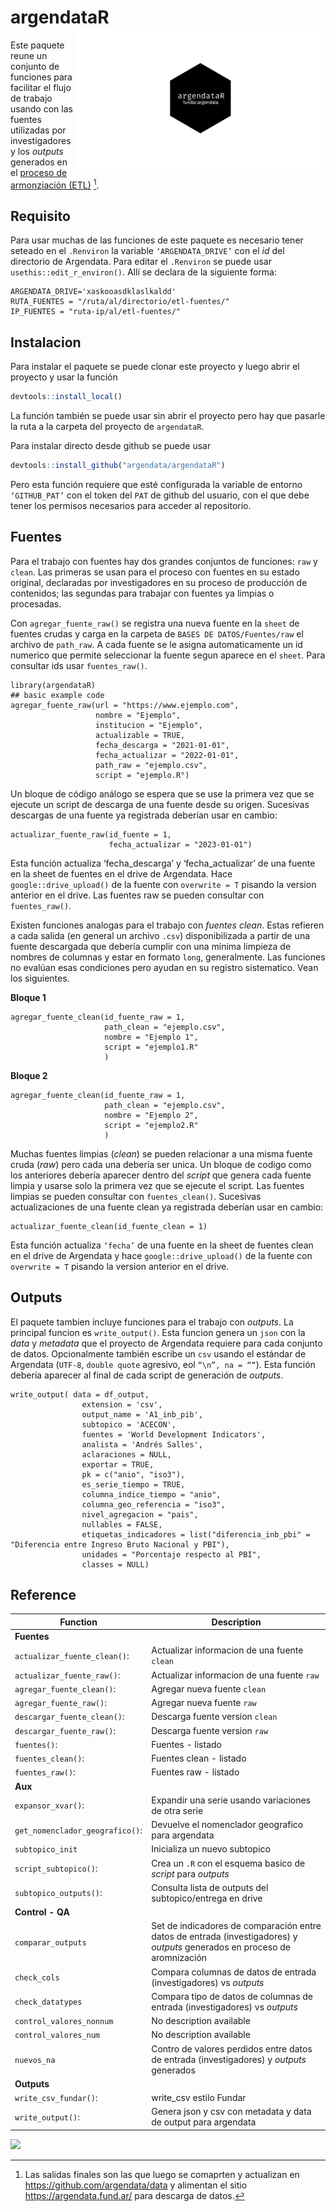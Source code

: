 
<!-- README.md is generated from README.Rmd. Please edit that file -->

# argendataR <a><img src="inst/hex_sticker_transparent_border.png" width="400" align="right" /></a>

<!-- badges: start -->
<!-- badges: end -->

Este paquete reune un conjunto de funciones para facilitar el flujo de
trabajo usando con las fuentes utilizadas por investigadores y los _outputs_ generados en 
el [proceso de armonziación (ETL)](https://github.com/argendata/etl/) [^1]. 

[^1]:Las salidas finales son las que luego se comaprten y actualizan en 
<https://github.com/argendata/data> y alimentan el sitio <https://argendata.fund.ar/> para descarga de datos.  


## Requisito

Para usar muchas de las funciones de este paquete es necesario tener
seteado en el `.Renviron` la variable `‘ARGENDATA_DRIVE’` con el _id_ del
directorio de Argendata. Para editar el `.Renviron` se puede usar
`usethis::edit_r_environ()`. Allí se declara de la siguiente forma:

    ARGENDATA_DRIVE='xaskooasdklaslkaldd'
    RUTA_FUENTES = "/ruta/al/directorio/etl-fuentes/"
    IP_FUENTES = "ruta-ip/al/etl-fuentes/"

## Instalacion

Para instalar el paquete se puede clonar este proyecto y luego abrir el
proyecto y usar la función

``` r
devtools::install_local()
```

La función también se puede usar sin abrir el proyecto pero hay que
pasarle la ruta a la carpeta del proyecto de `argendataR`.

Para instalar directo desde github se puede usar

``` r
devtools::install_github("argendata/argendataR")
```

Pero esta función requiere que esté configurada la variable de entorno
`‘GITHUB_PAT’` con el token del `PAT` de github del usuario, con el que debe
tener los permisos necesarios para acceder al repositorio.

## Fuentes

Para el trabajo con fuentes hay dos grandes conjuntos de funciones: `raw` y
`clean`. Las primeras se usan para el proceso con fuentes en su estado
original, declaradas por investigadores en su proceso de producción de contenidos;
 las segundas para trabajar con fuentes ya limpias o procesadas. 

Con `agregar_fuente_raw()` se registra una nueva fuente en la `sheet` de fuentes
crudas y carga en la carpeta de `BASES DE DATOS/Fuentes/raw` el archivo de
`path_raw`. A cada fuente se le asigna automaticamente un id numerico que
permite seleccionar la fuente segun aparece en el `sheet`. Para consultar
ids usar `fuentes_raw()`.

    library(argendataR)
    ## basic example code
    agregar_fuente_raw(url = "https://www.ejemplo.com",
                       nombre = "Ejemplo",
                       institucion = "Ejemplo",
                       actualizable = TRUE,
                       fecha_descarga = "2021-01-01",
                       fecha_actualizar = "2022-01-01",
                       path_raw = "ejemplo.csv",
                       script = "ejemplo.R")

Un bloque de código análogo se espera que se use la primera vez que se
ejecute un script de descarga de una fuente desde su origen. Sucesivas
descargas de una fuente ya registrada deberían usar en cambio:


    actualizar_fuente_raw(id_fuente = 1,
                          fecha_actualizar = "2023-01-01")

Esta función actualiza ‘fecha_descarga’ y ‘fecha_actualizar’ de una
fuente en la sheet de fuentes en el drive de Argendata. Hace
`google::drive_upload()` de la fuente con `overwrite = T` pisando la
version anterior en el drive. Las fuentes raw se pueden consultar con
`fuentes_raw()`.

Existen funciones analogas para el trabajo con _fuentes clean_. Estas
refieren a cada salida (en general un archivo `.csv`) disponibilizada
a partir de una fuente descargada que debería cumplir con una minima limpieza de nombres de
columnas y estar en formato `long`, generalmente. Las funciones no evalúan esas
condiciones pero ayudan en su registro sistematico. Vean los siguientes.

**Bloque 1**


    agregar_fuente_clean(id_fuente_raw = 1,
                         path_clean = "ejemplo.csv",
                         nombre = "Ejemplo 1",
                         script = "ejemplo1.R"
                         )

**Bloque 2**


    agregar_fuente_clean(id_fuente_raw = 1,
                         path_clean = "ejemplo.csv",
                         nombre = "Ejemplo 2",
                         script = "ejemplo2.R"
                         )

Muchas fuentes limpias (_clean_) se pueden relacionar a una misma fuente cruda (_raw_) pero
cada una debería ser unica. Un bloque de codigo como los anteriores
debería aparecer dentro del _script_ que genera cada fuente limpia y
usarse solo la primera vez que se ejecute el script. Las fuentes limpias se
pueden consultar con `fuentes_clean()`. Sucesivas actualizaciones de una
fuente clean ya registrada deberían usar en cambio:

    actualizar_fuente_clean(id_fuente_clean = 1)

Esta función actualiza `‘fecha’` de una fuente en la sheet de fuentes
clean en el drive de Argendata y hace `google::drive_upload()` de la
fuente con `overwrite = T` pisando la version anterior en el drive.

## Outputs

El paquete tambien incluye funciones para el trabajo con _outputs_. La
principal funcion es `write_output()`. Esta funcion genera un `json` con
la _data_ y _metadata_ que el proyecto de Argendata requiere para cada
conjunto de datos. Opcionalmente también escribe un `csv` usando el estándar de
Argendata (`UTF-8`, `double quote` agresivo, eol `“\n”, na = ““`). Esta
función debería aparecer al final de cada script de generación de
_outputs_.

    write_output( data = df_output,
                    extension = 'csv',
                    output_name = 'A1_inb_pib',
                    subtopico = 'ACECON',
                    fuentes = 'World Development Indicators',
                    analista = 'Andrés Salles',
                    aclaraciones = NULL,
                    exportar = TRUE,
                    pk = c("anio", "iso3"),
                    es_serie_tiempo = TRUE,
                    columna_indice_tiempo = "anio",
                    columna_geo_referencia = "iso3",
                    nivel_agregacion = "pais",
                    nullables = FALSE,
                    etiquetas_indicadores = list("diferencia_inb_pbi" = "Diferencia entre Ingreso Bruto Nacional y PBI"),
                    unidades = "Porcentaje respecto al PBI",
                    classes = NULL)

## Reference



| Function                        | Description                                                    |
|---------------------------------|----------------------------------------------------------------|
| **Fuentes** |
| `actualizar_fuente_clean()`:    | Actualizar informacion de una fuente `clean`                     |
| `actualizar_fuente_raw()`:      | Actualizar informacion de una fuente `raw`                       |
| `agregar_fuente_clean()`:       | Agregar nueva fuente `clean`                                     |
| `agregar_fuente_raw()`:         | Agregar nueva fuente `raw`                                       |
| `descargar_fuente_clean()`:     | Descarga fuente version `clean`                                  |
| `descargar_fuente_raw()`:       | Descarga fuente version `raw`                                    |
| `fuentes()`:                    | Fuentes - listado                                              |
| `fuentes_clean()`:              | Fuentes clean - listado                                        |
| `fuentes_raw()`:                | Fuentes raw - listado                                          |
| **Aux** |
| `expansor_xvar()`:              | Expandir una serie usando variaciones de otra serie            |
| `get_nomenclador_geografico()`: | Devuelve el nomenclador geografico para argendata              |
| `subtopico_init` | Inicializa un nuevo subtopico |
| `script_subtopico()`:           | Crea un `.R` con el esquema basico de _script_ para _outputs_        |
| `subtopico_outputs()`:          | Consulta lista de outputs del subtopico/entrega en drive       |
| **Control - QA** |
| `comparar_outputs` | Set de indicadores de comparación entre datos de entrada (investigadores) y _outputs_ generados en proceso de aromnización |
| `check_cols` | Compara columnas de datos de entrada (investigadores) vs _outputs_ |
| `check_datatypes` | Compara tipo de datos de columnas de entrada (investigadores) vs _outputs_ |
| `control_valores_nonnum` | No description available |
| `control_valores_num` | No description available |
| `nuevos_na` | Contro de valores perdidos entre datos de entrada (investigadores) y _outputs_ generados |
| **Outputs** |
| `write_csv_fundar()`:           | write_csv estilo Fundar                                        |
| `write_output()`:               | Genera json y csv con metadata y data de output para argendata |


<div>
<a href="https://fund.ar">
  <picture>
    <source media="(prefers-color-scheme: dark)" srcset="https://github.com/datos-Fundar/fundartools/assets/86327859/6ef27bf9-141f-4537-9d78-e16b80196959">
    <source media="(prefers-color-scheme: light)" srcset="https://github.com/datos-Fundar/fundartools/assets/86327859/aa8e7c72-4fad-403a-a8b9-739724b4c533">
    <img src="fund.ar"></img>
  </picture>
</a>
</div>
